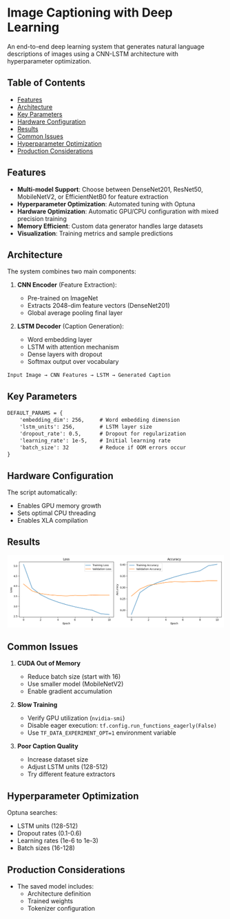 # Image Captioning with Deep Learning
An end-to-end deep learning system that generates natural language descriptions of images using a CNN-LSTM architecture with hyperparameter optimization.

## Table of Contents
- [Features](#features)
- [Architecture](#architecture)
- [Key Parameters](#key-parameters)
- [Hardware Configuration](#hardware-configuration)
- [Results](#results)
- [Common Issues](#common-issues)
- [Hyperparameter Optimization](#hyperparameter-optimization)
- [Production Considerations](#production-considerations)

## Features

- **Multi-model Support**: Choose between DenseNet201, ResNet50, MobileNetV2, or EfficientNetB0 for feature extraction
- **Hyperparameter Optimization**: Automated tuning with Optuna
- **Hardware Optimization**: Automatic GPU/CPU configuration with mixed precision training
- **Memory Efficient**: Custom data generator handles large datasets
- **Visualization**: Training metrics and sample predictions

## Architecture

The system combines two main components:

1. **CNN Encoder** (Feature Extraction):
   - Pre-trained on ImageNet
   - Extracts 2048-dim feature vectors (DenseNet201)
   - Global average pooling final layer

2. **LSTM Decoder** (Caption Generation):
   - Word embedding layer
   - LSTM with attention mechanism
   - Dense layers with dropout
   - Softmax output over vocabulary

```
Input Image → CNN Features → LSTM → Generated Caption
```

## Key Parameters
```
DEFAULT_PARAMS = {
    'embedding_dim': 256,     # Word embedding dimension
    'lstm_units': 256,        # LSTM layer size
    'dropout_rate': 0.5,      # Dropout for regularization
    'learning_rate': 1e-5,    # Initial learning rate
    'batch_size': 32          # Reduce if OOM errors occur
}
```

## Hardware Configuration
The script automatically:
- Enables GPU memory growth
- Sets optimal CPU threading
- Enables XLA compilation

## Results
![Training Curves](output_results/training_history.png)

## Common Issues

1. **CUDA Out of Memory**
   - Reduce batch size (start with 16)
   - Use smaller model (MobileNetV2)
   - Enable gradient accumulation

2. **Slow Training**
   - Verify GPU utilization (`nvidia-smi`)
   - Disable eager execution: `tf.config.run_functions_eagerly(False)`
   - Use `TF_DATA_EXPERIMENT_OPT=1` environment variable

3. **Poor Caption Quality**
   - Increase dataset size
   - Adjust LSTM units (128-512)
   - Try different feature extractors

## Hyperparameter Optimization
Optuna searches:
- LSTM units (128-512)
- Dropout rates (0.1-0.6)
- Learning rates (1e-6 to 1e-3)
- Batch sizes (16-128)

## Production Considerations
- The saved model includes:
  - Architecture definition
  - Trained weights
  - Tokenizer configuration